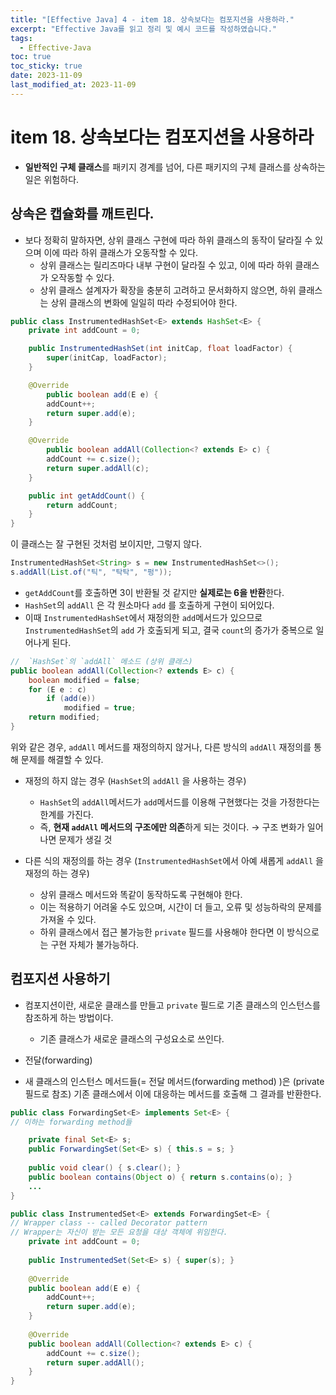 ```yaml
---
title: "[Effective Java] 4 - item 18. 상속보다는 컴포지션을 사용하라."
excerpt: "Effective Java를 읽고 정리 및 예시 코드를 작성하였습니다."
tags:
  - Effective-Java
toc: true
toc_sticky: true
date: 2023-11-09
last_modified_at: 2023-11-09
---
```


# item 18. 상속보다는 컴포지션을 사용하라

- **일반적인 구체 클래스**를 패키지 경계를 넘어, 다른 패키지의 구체 클래스를 상속하는 일은 위험하다.

## 상속은 캡슐화를 깨트린다.

- 보다 정확히 말하자면, 상위 클래스 구현에 따라 하위 클래스의 동작이 달라질 수 있으며 이에 따라 하위 클래스가 오동작할 수 있다.
	- 상위 클래스는 릴리즈마다 내부 구현이 달라질 수 있고, 이에 따라 하위 클래스가 오작동할 수 있다.
	- 상위 클래스 설계자가 확장을 충분히 고려하고 문서화하지 않으면, 하위 클래스는 상위 클래스의 변화에 일일히 따라 수정되어야 한다.

```java
public class InstrumentedHashSet<E> extends HashSet<E> {
	private int addCount = 0;

	public InstrumentedHashSet(int initCap, float loadFactor) {
		super(initCap, loadFactor);
	}

	@Override 
        public boolean add(E e) {
		addCount++;
		return super.add(e);
	}

	@Override 
        public boolean addAll(Collection<? extends E> c) {
		addCount += c.size();
		return super.addAll(c);
	}

	public int getAddCount() {
		return addCount;
	}
}
```

이 클래스는 잘 구현된 것처럼 보이지만, 그렇지 않다.

```java
InstrumentedHashSet<String> s = new InstrumentedHashSet<>();
s.addAll(List.of("틱", "탁탁", "펑"));
```

- `getAddCount`를 호출하면 3이 반환될 것 같지만 **실제로는 6을 반환**한다.
- `HashSet`의 `addAll` 은 각 원소마다 `add` 를 호출하게 구현이 되어있다.
- 이때 `InstrumentedHashSet`에서 재정의한 `add`메서드가 있으므로 `InstrumentedHashSet`의 `add` 가 호출되게 되고, 결국 `count`의 증가가 중복으로 일어나게 된다.

```java
//  `HashSet`의 `addAll` 메소드 (상위 클래스)
public boolean addAll(Collection<? extends E> c) {  
    boolean modified = false;  
    for (E e : c)  
        if (add(e))  
            modified = true;  
    return modified;  
}
```

위와 같은 경우, `addAll` 메서드를 재정의하지 않거나, 다른 방식의 `addAll` 재정의를 통해 문제를 해결할 수 있다.

- 재정의 하지 않는 경우 (`HashSet`의 `addAll` 을 사용하는 경우)
    - `HashSet`의 `addAll`메서드가 `add`메서드를 이용해 구현했다는 것을 가정한다는 한계를 가진다.
    - 즉, **현재 `addAll` 메서드의 구조에만 의존**하게 되는 것이다. → 구조 변화가 일어나면 문제가 생길 것

- 다른 식의 재정의를 하는 경우 (`InstrumentedHashSet`에서 아예 새롭게 `addAll` 을 재정의 하는 경우)
    - 상위 클래스 메서드와 똑같이 동작하도록 구현해야 한다.
    - 이는 적용하기 어려울 수도 있으며, 시간이 더 들고, 오류 및 성능하락의 문제를 가져올 수 있다.
    - 하위 클래스에서 접근 불가능한 `private` 필드를 사용해야 한다면 이 방식으로는 구현 자체가 불가능하다.

## 컴포지션 사용하기

- 컴포지션이란, 새로운 클래스를 만들고 `private` 필드로 기존 클래스의 인스턴스를 참조하게 하는 방법이다.
  - 기존 클래스가 새로운 클래스의 구성요소로 쓰인다.

- 전달(forwarding)
- 새 클래스의 인스턴스 메서드들(= 전달 메서드(forwarding method) )은 (private 필드로 참조) 기존 클래스에서 이에 대응하는 메서드를 호출해 그 결과를 반환한다.

```java
public class ForwardingSet<E> implements Set<E> {
// 이하는 forwarding method들

    private final Set<E> s;
    public ForwardingSet(Set<E> s) { this.s = s; }
    
    public void clear() { s.clear(); }
    public boolean contains(Object o) { return s.contains(o); }
    ...
}

public class InstrumentedSet<E> extends ForwardingSet<E> {
// Wrapper class -- called Decorator pattern
// Wrapper는 자신이 받는 모든 요청을 대상 객체에 위임한다.
    private int addCount = 0;
    
    public InstrumentedSet(Set<E> s) { super(s); }
    
    @Override
    public boolean add(E e) {
        addCount++;
        return super.add(e);
    }
    
    @Override
    public boolean addAll(Collection<? extends E> c) {
    	addCount += c.size();
        return super.addAll();
    }
}
```
